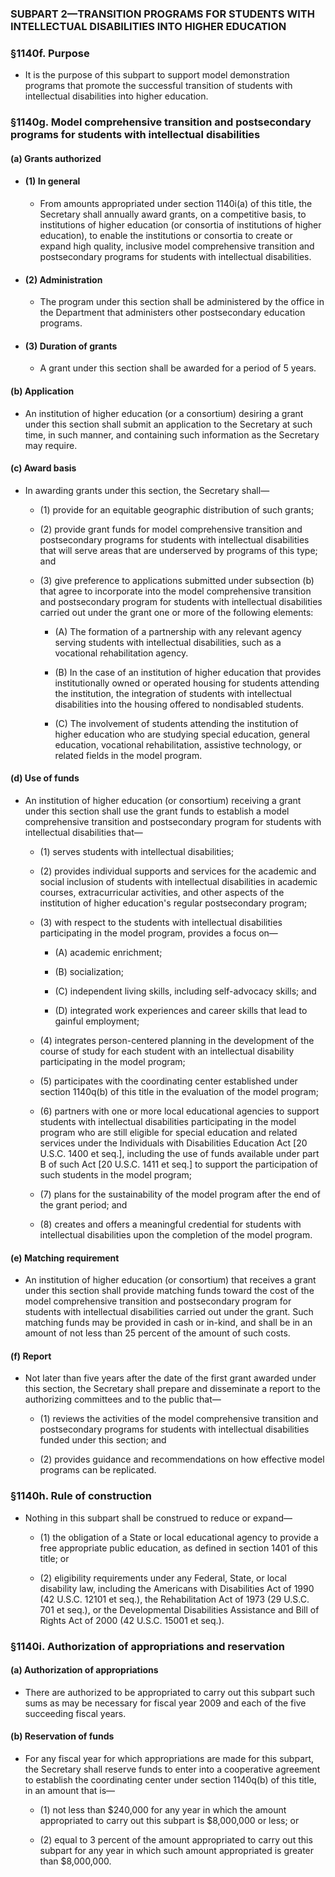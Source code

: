 ### SUBPART 2—TRANSITION PROGRAMS FOR STUDENTS WITH INTELLECTUAL DISABILITIES INTO HIGHER EDUCATION

### §1140f. Purpose
* It is the purpose of this subpart to support model demonstration programs that promote the successful transition of students with intellectual disabilities into higher education.

### §1140g. Model comprehensive transition and postsecondary programs for students with intellectual disabilities
#### (a) Grants authorized
* #### (1) In general
  * From amounts appropriated under section 1140i(a) of this title, the Secretary shall annually award grants, on a competitive basis, to institutions of higher education (or consortia of institutions of higher education), to enable the institutions or consortia to create or expand high quality, inclusive model comprehensive transition and postsecondary programs for students with intellectual disabilities.

* #### (2) Administration
  * The program under this section shall be administered by the office in the Department that administers other postsecondary education programs.

* #### (3) Duration of grants
  * A grant under this section shall be awarded for a period of 5 years.

#### (b) Application
* An institution of higher education (or a consortium) desiring a grant under this section shall submit an application to the Secretary at such time, in such manner, and containing such information as the Secretary may require.

#### (c) Award basis
* In awarding grants under this section, the Secretary shall—

  * (1) provide for an equitable geographic distribution of such grants;

  * (2) provide grant funds for model comprehensive transition and postsecondary programs for students with intellectual disabilities that will serve areas that are underserved by programs of this type; and

  * (3) give preference to applications submitted under subsection (b) that agree to incorporate into the model comprehensive transition and postsecondary program for students with intellectual disabilities carried out under the grant one or more of the following elements:

    * (A) The formation of a partnership with any relevant agency serving students with intellectual disabilities, such as a vocational rehabilitation agency.

    * (B) In the case of an institution of higher education that provides institutionally owned or operated housing for students attending the institution, the integration of students with intellectual disabilities into the housing offered to nondisabled students.

    * (C) The involvement of students attending the institution of higher education who are studying special education, general education, vocational rehabilitation, assistive technology, or related fields in the model program.

#### (d) Use of funds
* An institution of higher education (or consortium) receiving a grant under this section shall use the grant funds to establish a model comprehensive transition and postsecondary program for students with intellectual disabilities that—

  * (1) serves students with intellectual disabilities;

  * (2) provides individual supports and services for the academic and social inclusion of students with intellectual disabilities in academic courses, extracurricular activities, and other aspects of the institution of higher education's regular postsecondary program;

  * (3) with respect to the students with intellectual disabilities participating in the model program, provides a focus on—

    * (A) academic enrichment;

    * (B) socialization;

    * (C) independent living skills, including self-advocacy skills; and

    * (D) integrated work experiences and career skills that lead to gainful employment;


  * (4) integrates person-centered planning in the development of the course of study for each student with an intellectual disability participating in the model program;

  * (5) participates with the coordinating center established under section 1140q(b) of this title in the evaluation of the model program;

  * (6) partners with one or more local educational agencies to support students with intellectual disabilities participating in the model program who are still eligible for special education and related services under the Individuals with Disabilities Education Act [20 U.S.C. 1400 et seq.], including the use of funds available under part B of such Act [20 U.S.C. 1411 et seq.] to support the participation of such students in the model program;

  * (7) plans for the sustainability of the model program after the end of the grant period; and

  * (8) creates and offers a meaningful credential for students with intellectual disabilities upon the completion of the model program.

#### (e) Matching requirement
* An institution of higher education (or consortium) that receives a grant under this section shall provide matching funds toward the cost of the model comprehensive transition and postsecondary program for students with intellectual disabilities carried out under the grant. Such matching funds may be provided in cash or in-kind, and shall be in an amount of not less than 25 percent of the amount of such costs.

#### (f) Report
* Not later than five years after the date of the first grant awarded under this section, the Secretary shall prepare and disseminate a report to the authorizing committees and to the public that—

  * (1) reviews the activities of the model comprehensive transition and postsecondary programs for students with intellectual disabilities funded under this section; and

  * (2) provides guidance and recommendations on how effective model programs can be replicated.

### §1140h. Rule of construction
* Nothing in this subpart shall be construed to reduce or expand—

  * (1) the obligation of a State or local educational agency to provide a free appropriate public education, as defined in section 1401 of this title; or

  * (2) eligibility requirements under any Federal, State, or local disability law, including the Americans with Disabilities Act of 1990 (42 U.S.C. 12101 et seq.), the Rehabilitation Act of 1973 (29 U.S.C. 701 et seq.), or the Developmental Disabilities Assistance and Bill of Rights Act of 2000 (42 U.S.C. 15001 et seq.).

### §1140i. Authorization of appropriations and reservation
#### (a) Authorization of appropriations
* There are authorized to be appropriated to carry out this subpart such sums as may be necessary for fiscal year 2009 and each of the five succeeding fiscal years.

#### (b) Reservation of funds
* For any fiscal year for which appropriations are made for this subpart, the Secretary shall reserve funds to enter into a cooperative agreement to establish the coordinating center under section 1140q(b) of this title, in an amount that is—

  * (1) not less than $240,000 for any year in which the amount appropriated to carry out this subpart is $8,000,000 or less; or

  * (2) equal to 3 percent of the amount appropriated to carry out this subpart for any year in which such amount appropriated is greater than $8,000,000.